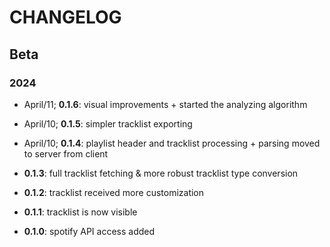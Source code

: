 # CHANGELOG

## Beta

### 2024

- April/11; **0.1.6**: visual improvements + started the analyzing algorithm

- April/10; **0.1.5**: simpler tracklist exporting

- April/10; **0.1.4**: playlist header and tracklist processing + parsing moved to server from client

- **0.1.3**: full tracklist fetching & more robust tracklist type conversion

- **0.1.2**: tracklist received more customization

- **0.1.1**: tracklist is now visible

- **0.1.0**: spotify API access added
